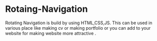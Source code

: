 # Rotaing-Navigation
Rotating Navigation is build by using HTML,CSS,JS. This can be used in various place like making cv or making portfolio or you can add to your website for making website more attractive .
